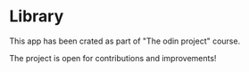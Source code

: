 # Library

This app has been crated as part of "The odin project" course.

The project is open for contributions and improvements!

